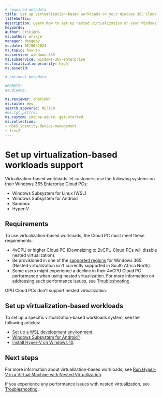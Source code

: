 ```yaml
---
# required metadata
title: Set up virtualization-based workloads on your Windows 365 Cloud PC.
titleSuffix:
description: Learn how to set up nested virtualization on your Windows 365 Cloud PC.
keywords:
author: ErikjeMS  
ms.author: erikje
manager: dougeby
ms.date: 05/06/2024
ms.topic: how-to
ms.service: windows-365
ms.subservice: windows-365-enterprise
ms.localizationpriority: high
ms.assetid: 

# optional metadata

#ROBOTS:
#audience:

ms.reviewer: chbrinkh
ms.suite: ems
search.appverid: MET150
#ms.tgt_pltfrm:
ms.custom: intune-azure; get-started
ms.collection:
- M365-identity-device-management
- tier2
---
```


# Set up virtualization-based workloads support

Virtualization-based workloads let customers use the following systems on their Windows 365 Enterprise Cloud PCs:

- Windows Subsystem for Linux (WSL)
- Windows Subsystem for Android
- Sandbox
- Hyper-V  

## Requirements

To use virtualization-based workloads, the Cloud PC must meet these requirements:

- 4vCPU or higher Cloud PC (Downsizing to 2vCPU Cloud PCs will disable nested virtualization).
- Be provisioned in one of the [supported regions](requirements.md?tabs=enterprise%2Cent#supported-azure-regions-for-cloud-pc-provisioning) for Windows 365. (Nested virtualization isn't currently supported in South Africa North).
- Some users might experience a decline in their 4vCPU Cloud PC performance when using nested virtualization. For more information on addressing such performance issues, see [Troubleshooting](troubleshooting.md#performance-decreases-with-nested-virtualization).

GPU Cloud PCs don't support nested virtualization.

## Set up virtualization-based workloads

To set up a specific virtualization-based workloads system, see the following articles:

- [Set up a WSL development environment](/windows/wsl/setup/environment).
- [Windows Subsystem for Android™️](/windows/android/wsa/).
- [Install Hyper-V on Windows 10](/virtualization/hyper-v-on-windows/quick-start/enable-hyper-v).

<!-- ########################## -->
## Next steps

For more information about virtualization-based workloads, see [Run Hyper-V in a Virtual Machine with Nested Virtualization](/virtualization/hyper-v-on-windows/user-guide/nested-virtualization).

If you experience any performance issues with nested virtualization, see [Troubleshooting](troubleshooting.md).

